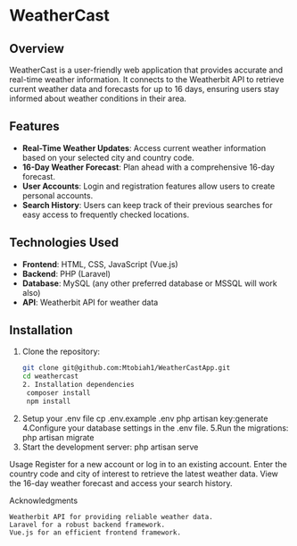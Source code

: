 # WeatherCast

## Overview
WeatherCast is a user-friendly web application that provides accurate and real-time weather information. It connects to the Weatherbit API to retrieve current weather data and forecasts for up to 16 days, ensuring users stay informed about weather conditions in their area.

## Features
- **Real-Time Weather Updates**: Access current weather information based on your selected city and country code.
- **16-Day Weather Forecast**: Plan ahead with a comprehensive 16-day forecast.
- **User Accounts**: Login and registration features allow users to create personal accounts.
- **Search History**: Users can keep track of their previous searches for easy access to frequently checked locations.

## Technologies Used
- **Frontend**: HTML, CSS, JavaScript (Vue.js)
- **Backend**: PHP (Laravel)
- **Database**: MySQL (any other preferred database or MSSQL will work also)
- **API**: Weatherbit API for weather data

## Installation
1. Clone the repository:
   ```bash
   git clone git@github.com:Mtobiah1/WeatherCastApp.git
   cd weathercast
   2. Installation dependencies
    composer install
    npm install
3. Setup your .env file
    cp .env.example .env
    php artisan key:generate
4.Configure your database settings in the .env file.
5.Run the migrations:
    php artisan migrate
6. Start the development server:
    php artisan serve

Usage
    Register for a new account or log in to an existing account.
    Enter the country code and city of interest to retrieve the latest weather data.
    View the 16-day weather forecast and access your search history.

Acknowledgments

    Weatherbit API for providing reliable weather data.
    Laravel for a robust backend framework.
    Vue.js for an efficient frontend framework.


